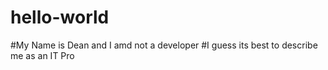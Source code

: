 # hello-world
#My Name is Dean and I amd not a developer
#I guess its best to describe me as an IT Pro
